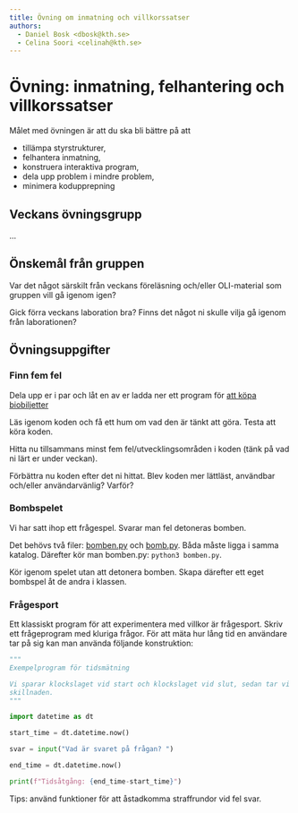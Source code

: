 ```yaml
---
title: Övning om inmatning och villkorssatser
authors:
  - Daniel Bosk <dbosk@kth.se>
  - Celina Soori <celinah@kth.se>
---
```

# Övning: inmatning, felhantering och villkorssatser

Målet med övningen är att du ska bli bättre på att

  - tillämpa styrstrukturer,
  - felhantera inmatning,
  - konstruera interaktiva program,
  - dela upp problem i mindre problem,
  - minimera kodupprepning

## Veckans övningsgrupp

...


## Önskemål från gruppen

Var det något särskilt från veckans föreläsning och/eller OLI-material som gruppen vill gå igenom igen?

Gick förra veckans laboration bra? Finns det något ni skulle vilja gå igenom från laborationen?

## Övningsuppgifter

### Finn fem fel

Dela upp er i par och låt en av er ladda ner ett program för [att köpa 
biobiljetter](https://github.com/dbosk/intropy/blob/master/modules/conditionals/tutorial/movietickets.py)

Läs igenom koden och få ett hum om vad den är tänkt att göra. Testa att köra koden.

Hitta nu tillsammans minst fem fel/utvecklingsområden i koden (tänk på vad ni lärt er under veckan).

Förbättra nu koden efter det ni hittat. Blev koden mer lättläst, användbar och/eller användarvänlig? Varför?

### Bombspelet

Vi har satt ihop ett frågespel. Svarar man fel detoneras bomben.

Det behövs två filer: [bomben.py][bomben] och [bomb.py][bomb]. Båda måste ligga 
i samma katalog. Därefter kör man bomben.py: `python3 bomben.py`.

[bomben]: 
https://github.com/dbosk/intropy/blob/master/modules/conditionals/tutorial/bomben.py
[bomb]: 
https://github.com/dbosk/intropy/blob/master/modules/conditionals/tutorial/bomb.py

Kör igenom spelet utan att detonera bomben. Skapa därefter ett eget bombspel åt 
de andra i klassen.


### Frågesport

Ett klassiskt program för att experimentera med villkor är frågesport. Skriv 
ett frågeprogram med kluriga frågor. För att mäta hur lång tid en användare tar 
på sig kan man använda följande konstruktion:
```python
"""
Exempelprogram för tidsmätning

Vi sparar klockslaget vid start och klockslaget vid slut, sedan tar vi 
skillnaden.
"""

import datetime as dt

start_time = dt.datetime.now()

svar = input("Vad är svaret på frågan? ")

end_time = dt.datetime.now()

print(f"Tidsåtgång: {end_time-start_time}")
```

Tips: använd funktioner för att åstadkomma straffrundor vid fel svar.
